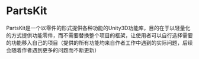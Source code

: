 # PartsKit
PartsKit是一个以零件的形式提供各种功能的Unity3D功能库，目的在于以轻量化的方式提供功能零件，而不需要替换整个项目的框架，让使用者可以自行选择需要的功能移入自己的项目（提供的所有功能均来自作者工作中遇到的实际问题，后续会随着作者遇到更多的问题而不断更新）
